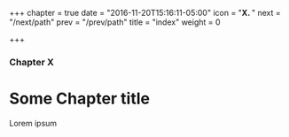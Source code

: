 +++
chapter = true
date = "2016-11-20T15:16:11-05:00"
icon = "<b>X. </b>"
next = "/next/path"
prev = "/prev/path"
title = "index"
weight = 0

+++

### Chapter X

# Some Chapter title

Lorem ipsum
